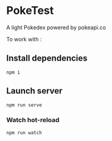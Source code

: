# PokeTest

A light Pokedex powered by pokeapi.co

To work with :

## Install dependencies
```
npm i
```

## Launch server
```
npm run serve
```

### Watch hot-reload
```
npm run watch
```
